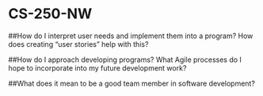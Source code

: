 # CS-250-NW

##How do I interpret user needs and implement them into a program? How does creating “user stories” help with this?


##How do I approach developing programs? What Agile processes do I hope to incorporate into my future development work?


##What does it mean to be a good team member in software development?
